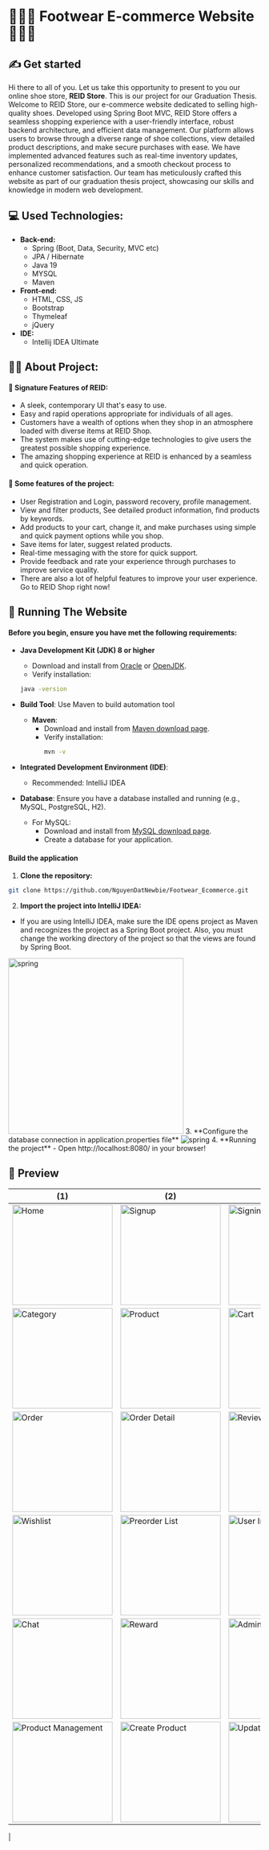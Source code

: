 # 👟👞🥾 Footwear E-commerce Website 🥾👞👟
## ✍ Get started
Hi there to all of you. Let us take this opportunity to present to you our online shoe store, **REID Store**. This is our project for our Graduation Thesis.
Welcome to REID Store, our  e-commerce website dedicated to selling high-quality shoes. Developed using Spring Boot MVC, REID Store offers a seamless shopping experience with a user-friendly interface, robust backend architecture, and efficient data management. Our platform allows users to browse through a diverse range of shoe collections, view detailed product descriptions, and make secure purchases with ease. We have implemented advanced features such as real-time inventory updates, personalized recommendations, and a smooth checkout process to enhance customer satisfaction. Our team has meticulously crafted this website as part of our graduation thesis project, showcasing our skills and knowledge in modern web development.

## 💻 Used Technologies:
* **Back-end:**
  * Spring (Boot, Data, Security, MVC etc)
  * JPA / Hibernate
  * Java 19
  * MYSQL
  * Maven
* **Front-end:**
  * HTML, CSS, JS
  * Bootstrap
  * Thymeleaf
  * jQuery
* **IDE:**
  * Intellij IDEA Ultimate

## 👨‍🎓 About Project:
#### 👟 Signature Features of REID:
* A sleek, contemporary UI that's easy to use.
* Easy and rapid operations appropriate for individuals of all ages.
* Customers have a wealth of options when they shop in an atmosphere loaded with diverse items at REID Shop.
* The system makes use of cutting-edge technologies to give users the greatest possible shopping experience.
* The amazing shopping experience at REID is enhanced by a seamless and quick operation.
#### 🛒 Some features of the project:
* User Registration and Login, password recovery, profile management.
* View and filter products, See detailed product information, find products by keywords.
* Add products to your cart, change it, and make purchases using simple and quick payment options while you shop.
* Save items for later, suggest related products.
* Real-time messaging with the store for quick support.
* Provide feedback and rate your experience through purchases to improve service quality.
* There are also a lot of helpful features to improve your user experience. Go to REID Shop right now!

## 🔧 Running The Website
#### Before you begin, ensure you have met the following requirements:
- **Java Development Kit (JDK) 8 or higher**
  - Download and install from [Oracle](https://www.oracle.com/java/technologies/javase-jdk11-downloads.html) or [OpenJDK](https://openjdk.java.net/install/).
  - Verify installation:
  ```bash
  java -version
  ```
- **Build Tool**: Use Maven to build automation tool
  - **Maven**:
    - Download and install from [Maven download page](https://maven.apache.org/download.cgi).
    - Verify installation:
      ```bash
      mvn -v
      ```

- **Integrated Development Environment (IDE)**:
  - Recommended: IntelliJ IDEA

- **Database**: Ensure you have a database installed and running (e.g., MySQL, PostgreSQL, H2).
  - For MySQL:
    - Download and install from [MySQL download page](https://dev.mysql.com/downloads/installer/).
    - Create a database for your application.

#### Build the application
1. **Clone the repository:** 
```bash
git clone https://github.com/NguyenDatNewbie/Footwear_Ecommerce.git
```
2. **Import the project into IntelliJ IDEA:**
- If you are using IntelliJ IDEA, make sure the IDE opens project as Maven and recognizes the project as a Spring Boot project. Also, you must change the working directory of the project so that the views are found by Spring Boot.
<img src="https://res.cloudinary.com/dm8bkuplu/image/upload/v1719853254/Spring_y4t0yt.png" alt="spring" height="350"/>
3. **Configure the database connection in application.properties file**
<img src="https://res.cloudinary.com/dm8bkuplu/image/upload/v1719853443/application_il08g4.png" alt="spring"/>
4. **Running the project**
- Open http://localhost:8080/ in your browser!

## 📸 Preview
| (1)                                                                                                                                                              | (2)                                                                                                                                                             | (3)                                                                                                                                                   |
| ---------------------------------------------------------------------------------------------------------------------------------------------------------------- | --------------------------------------------------------------------------------------------------------------------------------------------------------------- | ----------------------------------------------------------------------------------------------------------------------------------------------------- |
| <img src="https://res.cloudinary.com/dm8bkuplu/image/upload/v1719851828/Login_mdshh6.png" alt="Home" width="200" />                       | <img src="https://res.cloudinary.com/dm8bkuplu/image/upload/v1719852008/signin_jhtohy.png" alt="Signup" width="200" />                    | <img src="https://res.cloudinary.com/dm8bkuplu/image/upload/v1719851833/Product_xnljai.png" alt="Signin" width="200" />          |
| <img src="https://res.cloudinary.com/dm8bkuplu/image/upload/v1719851833/ProductDetail_zrtbup.png" alt="Category" width="200" />                   | <img src="https://res.cloudinary.com/dm8bkuplu/image/upload/v1719851828/cart_nexjuc.png" alt="Product" width="200" />                   | <img src="https://res.cloudinary.com/dm8bkuplu/image/upload/v1719851827/Account_tcxhvu.png" alt="Cart" width="200" />            |
| <img src="https://res.cloudinary.com/dm8bkuplu/image/upload/v1719851830/Order_hhmnlz.png" alt="Order" width="200" />                      | <img src="https://res.cloudinary.com/dm8bkuplu/image/upload/v1719851833/Our_hatshb.png" alt="Order Detail" width="200" />              | <img src="https://res.cloudinary.com/dm8bkuplu/image/upload/v1719852008/Support_rbcquw.png" alt="Review History" width="200" />  |
| <img src="https://res.cloudinary.com/dm8bkuplu/image/upload/v1719852011/Vendor_cmvjxx.png" alt="Wishlist" width="200" />                   | <img src="https://res.cloudinary.com/dm8bkuplu/image/upload/v1719852725/stock_vfg3cp.png" alt="Preorder List" width="200" />             | <img src="https://res.cloudinary.com/dm8bkuplu/image/upload/v1719852724/QLOrder_jbshsd.png" alt="User Info" width="200" />       |
| <img src="https://res.cloudinary.com/dm8bkuplu/image/upload/v1719851827/admin_n9qbvy.png" alt="Chat" width="200" />                       | <img src="https://res.cloudinary.com/dm8bkuplu/image/upload/v1719853022/ManagerProduct_mnt5me.png" alt="Reward" width="200" />                    | <img src="https://res.cloudinary.com/dm8bkuplu/image/upload/v1719853024/UpdatePro_fktkmh.png" alt="Admin Dashboard" width="200" /> |
| <img src="https://res.cloudinary.com/dm8bkuplu/image/upload/v1719853023/store_xqvyjj.png" alt="Product Management" width="200" />         | <img src="https://res.cloudinary.com/dm8bkuplu/image/upload/v1719853023/accountAd_y8zwbf.png" alt="Create Product" width="200" />            | <img src="https://res.cloudinary.com/dm8bkuplu/image/upload/v1719853023/Voucher_le7kv6.png" alt="Update Order" width="200" />    |
|